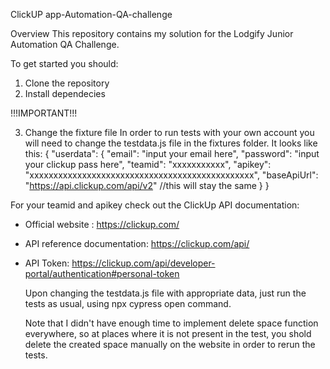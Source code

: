 ClickUP app-Automation-QA-challenge

Overview
This repository contains my solution for the Lodgify Junior Automation QA Challenge.

To get started you should:
1. Clone the repository
2. Install dependecies

!!!IMPORTANT!!!

3. Change the fixture file
In order to run tests with your own account you will need to change the testdata.js file in the fixtures folder. 
It looks like this:
{
    "userdata": {
        "email": "input your email here",
        "password": "input your clickup pass here",
        "teamid": "xxxxxxxxxxx",
        "apikey": "xxxxxxxxxxxxxxxxxxxxxxxxxxxxxxxxxxxxxxxxxxxxxxx",
        "baseApiUrl": "https://api.clickup.com/api/v2" //this will stay the same
    }
}

For your teamid and apikey check out the ClickUp API documentation: 
- Official website : https://clickup.com/
- API reference documentation: https://clickup.com/api/
- API Token: https://clickup.com/api/developer-portal/authentication#personal-token

  Upon changing the testdata.js file with appropriate data, just run the tests as usual, using npx cypress open command.

  Note that I didn't have enough time to implement delete space function everywhere, so at places where it is not present in the test, you shold delete
   the created space manually on the website in order to rerun the tests.

  
